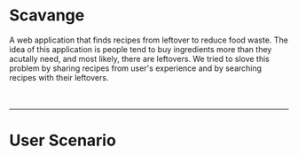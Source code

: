 # Scavange
A web application that finds recipes from leftover to reduce food waste.
The idea of this application is people tend to buy ingredients more than they acutally need, and most likely, there are leftovers.
We tried to slove this problem by sharing recipes from user's experience and by searching recipes with their leftovers.
<br>
<br>
<br>

---
# User Scenario
<br>
<br>

